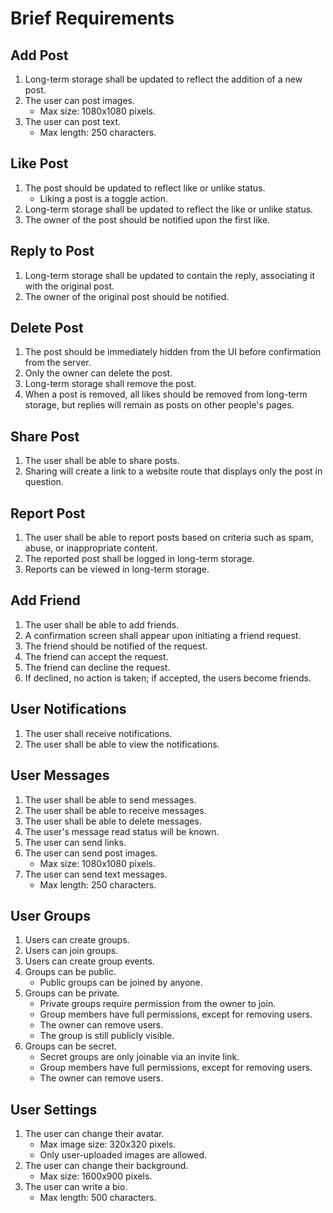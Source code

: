 # Brief Requirements

## Add Post
1. Long-term storage shall be updated to reflect the addition of a new post.
2. The user can post images.
    - Max size: 1080x1080 pixels.
3. The user can post text.
    - Max length: 250 characters.

## Like Post
1. The post should be updated to reflect like or unlike status.
    - Liking a post is a toggle action.
2. Long-term storage shall be updated to reflect the like or unlike status.
3. The owner of the post should be notified upon the first like.

## Reply to Post
1. Long-term storage shall be updated to contain the reply, associating it with the original post.
2. The owner of the original post should be notified.

## Delete Post
1. The post should be immediately hidden from the UI before confirmation from the server.
2. Only the owner can delete the post.
3. Long-term storage shall remove the post.
4. When a post is removed, all likes should be removed from long-term storage, but replies will remain as posts on other people's pages.

## Share Post
1. The user shall be able to share posts.
2. Sharing will create a link to a website route that displays only the post in question.

## Report Post
1. The user shall be able to report posts based on criteria such as spam, abuse, or inappropriate content.
2. The reported post shall be logged in long-term storage.
3. Reports can be viewed in long-term storage.

## Add Friend
1. The user shall be able to add friends.
2. A confirmation screen shall appear upon initiating a friend request.
3. The friend should be notified of the request.
4. The friend can accept the request.
5. The friend can decline the request.
6. If declined, no action is taken; if accepted, the users become friends.

## User Notifications
1. The user shall receive notifications.
2. The user shall be able to view the notifications.

## User Messages
1. The user shall be able to send messages.
2. The user shall be able to receive messages.
3. The user shall be able to delete messages.
4. The user's message read status will be known.
5. The user can send links.
6. The user can send post images.
    - Max size: 1080x1080 pixels.
7. The user can send text messages.
    - Max length: 250 characters.

## User Groups
1. Users can create groups.
2. Users can join groups.
3. Users can create group events.
4. Groups can be public.
    - Public groups can be joined by anyone.
5. Groups can be private.
    - Private groups require permission from the owner to join.
    - Group members have full permissions, except for removing users.
    - The owner can remove users.
    - The group is still publicly visible.
6. Groups can be secret.
    - Secret groups are only joinable via an invite link.
    - Group members have full permissions, except for removing users.
    - The owner can remove users.

## User Settings
1. The user can change their avatar.
    - Max image size: 320x320 pixels.
    - Only user-uploaded images are allowed.
2. The user can change their background.
    - Max size: 1600x900 pixels.
3. The user can write a bio.
    - Max length: 500 characters.
